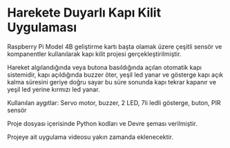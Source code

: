 # Harekete Duyarlı Kapı Kilit Uygulaması
Raspberry Pi Model 4B geliştirme kartı başta olamak üzere çeşitli sensör ve kompanentler kullanılarak kapı kilit projesi gerçekleştirilmiştir.

Hareket algılandığında veya butona basıldığında açılan otomatik kapı sistemidir, kapı açıldığında buzzer öter, yeşil led yanar ve gösterge kapı açık kalma süresini geriye doğru sayar bu süre sonunda kapı tekrar kapanır ve yeşil led yerine kırmızı led yanar.

Kullanılan aygıtlar: Servo motor, buzzer, 2 LED, 7li ledli gösterge, buton, PIR sensör

Proje dosyası içerisinde Python kodları ve Devre şeması verilmiştir.

Projeye ait uygulama videosu yakın zamanda eklenecektir.



